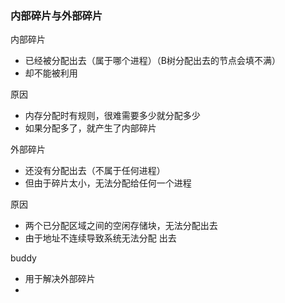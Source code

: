 ### 内部碎片与外部碎片

内部碎片

* 已经被分配出去（属于哪个进程）（B树分配出去的节点会填不满）
* 却不能被利用

原因

* 内存分配时有规则，很难需要多少就分配多少
* 如果分配多了，就产生了内部碎片



外部碎片

* 还没有分配出去（不属于任何进程）
* 但由于碎片太小，无法分配给任何一个进程

原因

* 两个已分配区域之间的空闲存储块，无法分配出去
* 由于地址不连续导致系统无法分配 出去



buddy

* 用于解决外部碎片
* 